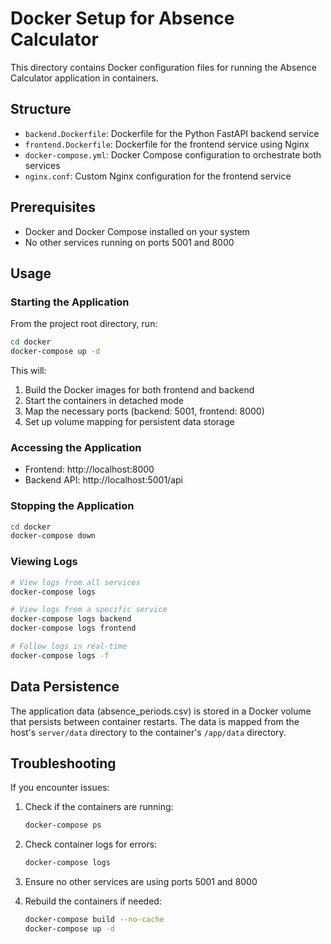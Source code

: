 # Docker Setup for Absence Calculator

This directory contains Docker configuration files for running the Absence Calculator application in containers.

## Structure

- `backend.Dockerfile`: Dockerfile for the Python FastAPI backend service
- `frontend.Dockerfile`: Dockerfile for the frontend service using Nginx
- `docker-compose.yml`: Docker Compose configuration to orchestrate both services
- `nginx.conf`: Custom Nginx configuration for the frontend service

## Prerequisites

- Docker and Docker Compose installed on your system
- No other services running on ports 5001 and 8000

## Usage

### Starting the Application

From the project root directory, run:

```bash
cd docker
docker-compose up -d
```

This will:
1. Build the Docker images for both frontend and backend
2. Start the containers in detached mode
3. Map the necessary ports (backend: 5001, frontend: 8000)
4. Set up volume mapping for persistent data storage

### Accessing the Application

- Frontend: http://localhost:8000
- Backend API: http://localhost:5001/api

### Stopping the Application

```bash
cd docker
docker-compose down
```

### Viewing Logs

```bash
# View logs from all services
docker-compose logs

# View logs from a specific service
docker-compose logs backend
docker-compose logs frontend

# Follow logs in real-time
docker-compose logs -f
```

## Data Persistence

The application data (absence_periods.csv) is stored in a Docker volume that persists between container restarts. The data is mapped from the host's `server/data` directory to the container's `/app/data` directory.

## Troubleshooting

If you encounter issues:

1. Check if the containers are running:
   ```bash
   docker-compose ps
   ```

2. Check container logs for errors:
   ```bash
   docker-compose logs
   ```

3. Ensure no other services are using ports 5001 and 8000

4. Rebuild the containers if needed:
   ```bash
   docker-compose build --no-cache
   docker-compose up -d
   ```
